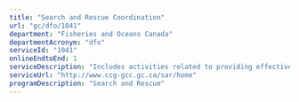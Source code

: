 ```yaml
---
title: "Search and Rescue Coordination"
url: "gc/dfo/1041"
department: "Fisheries and Oceans Canada"
departmentAcronym: "dfo"
serviceId: "1041"
onlineEndtoEnd: 1
serviceDescription: "Includes activities related to providing effective communications, awareness, coordination of response efforts, and evaluation and reporting -JRCC/MRSC."
serviceUrl: "http://www.ccg-gcc.gc.ca/sar/home"
programDescription: "Search and Rescue"
---
```

